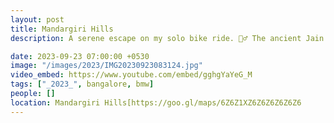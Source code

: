 ```yaml
---
layout: post
title: Mandargiri Hills
description: A serene escape on my solo bike ride. 🚴‍♂️ The ancient Jain temples atop the hill is a peaceful retreat, while the nearby lake, shimmering in tranquility, added to the scenic beauty. 🏞️ The blend of spirituality & nature created a perfect haven for contemplation and relaxation. 🙏✨

date: 2023-09-23 07:00:00 +0530
image: "/images/2023/IMG20230923083124.jpg"
video_embed: https://www.youtube.com/embed/gghgYaYeG_M
tags: ["_2023_", bangalore, bmw]
people: []
location: Mandargiri Hills[https://goo.gl/maps/6Z6Z1XZ6Z6Z6Z6Z6Z6
---
```

